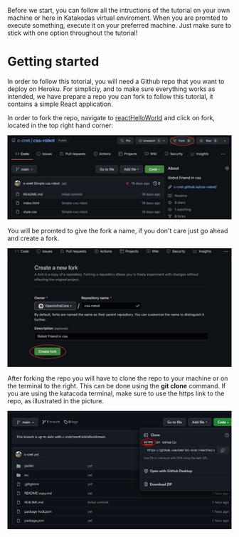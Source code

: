 Before we start, you can follow all the intructions of the tutorial on your own machine or here in Katakodas virtual enviroment. When you are promted to execute something, execute it on your preferred machine. Just make sure to stick with one option throughout the tutorial!

# Getting started 
In order to follow this totorial, you will need a Github repo that you want to deploy on Heroku. 
For simpliciy, and to make sure everything works as intended, we have prepare a repo you can fork to follow this tutorial, it contains a simple React application.

In order to fork the repo, navigate to [reactHelloWorld](https://github.com/c-cret/reactHelloWorld) and click on fork, located in the top right hand corner:

![Fork](assets/fork.png)

You will be promted to give the fork a name, if you don't care just go ahead and create a fork. 

![Create fork](assets/create_fork.png)
 
After forking the repo you will have to clone the repo to your machine or on the terminal to the right.
This can be done using the **git clone** command. If you are using the katacoda terminal, make sure to use the https link to the repo, as illustrated in the picture.

![clone](assets/clone.png)
